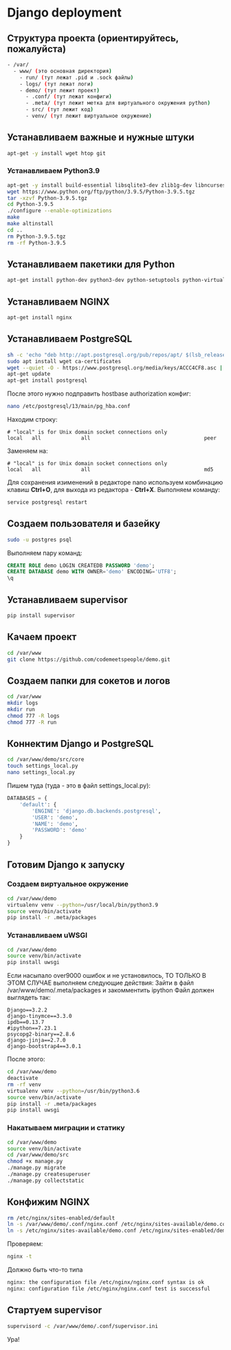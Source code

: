 # Django deployment

## Структура проекта (ориентируйтесь, пожалуйста)
```bash
- /var/
  - www/ (это основная директория)
    - run/ (тут лежат .pid и .sock файлы)
    - logs/ (тут лежат логи)
    - demo/ (тут лежит проект)
      - .conf/ (тут лежат конфиги)
      - .meta/ (тут лежит метка для виртуального окружения python)
      - src/ (тут лежит код)
      - venv/ (тут лежит виртуальное окружение)
```

## Устанавливаем важные и нужные штуки
```bash
apt-get -y install wget htop git
```

### Устанавливаем Python3.9
```bash
apt-get -y install build-essential libsqlite3-dev zlib1g-dev libncurses5-dev libgdbm-dev libnss3-dev libssl-dev libreadline-dev libffi-dev wget
wget https://www.python.org/ftp/python/3.9.5/Python-3.9.5.tgz
tar -xzvf Python-3.9.5.tgz
cd Python-3.9.5
./configure --enable-optimizations
make
make altinstall
cd ..
rm Python-3.9.5.tgz
rm -rf Python-3.9.5
```

## Устанавливаем пакетики для Python
```bash
apt-get install python-dev python3-dev python-setuptools python-virtualenv python-pip python3-pip
```

## Устанавливаем NGINX
```bash
apt-get install nginx
```

## Устанавливаем PostgreSQL
```bash
sh -c 'echo "deb http://apt.postgresql.org/pub/repos/apt/ $(lsb_release -cs)-pgdg main" > /etc/apt/sources.list.d/pgdg.list'
sudo apt install wget ca-certificates
wget --quiet -O - https://www.postgresql.org/media/keys/ACCC4CF8.asc | sudo apt-key add -
apt-get update
apt-get install postgresql
```
После этого нужно подправить hostbase authorization конфиг:
```bash
nano /etc/postgresql/13/main/pg_hba.conf
```
Находим строку:
```
# "local" is for Unix domain socket connections only
local   all             all                                     peer
```
Заменяем на:
```
# "local" is for Unix domain socket connections only
local   all             all                                     md5
```
Для сохранения изименений в редакторе nano используем комбинацию клавиш **Ctrl+O**, для выхода из редактора - **Ctrl+X**.
Выполняем команду:
```bash
service postgresql restart
```

## Создаем пользователя и базейку
```bash
sudo -u postgres psql
```
Выполняем пару команд:
```SQL
CREATE ROLE demo LOGIN CREATEDB PASSWORD 'demo';
CREATE DATABASE demo WITH OWNER='demo' ENCODING='UTF8';
\q
```

## Устанавливаем supervisor
```bash
pip install supervisor
```

## Качаем проект
```bash
cd /var/www
git clone https://github.com/codemeetspeople/demo.git
```

## Создаем папки для сокетов и логов
```bash
cd /var/www
mkdir logs
mkdir run
chmod 777 -R logs
chmod 777 -R run
```

## Коннектим Django и PostgreSQL
```bash
cd /var/www/demo/src/core
touch settings_local.py
nano settings_local.py
```
Пишем туда (туда - это в файл settings_local.py):
```python
DATABASES = {
    'default': {
        'ENGINE': 'django.db.backends.postgresql',
        'USER': 'demo',
        'NAME': 'demo',
        'PASSWORD': 'demo'
    }
}
```

## Готовим Django к запуску
### Создаем виртуальное окружение
```bash
cd /var/www/demo
virtualenv venv --python=/usr/local/bin/python3.9
source venv/bin/activate
pip install -r .meta/packages
```

### Устанавливаем uWSGI
```bash
cd /var/www/demo
source venv/bin/activate
pip install uwsgi
```
Если насыпало over9000 ошибок и не установилось, ТО ТОЛЬКО В ЭТОМ СЛУЧАЕ выполняем следующие действия:
Зайти в файл /var/www/demo/.meta/packages и закомментить ipython
Файл должен выглядеть так:
```
Django==3.2.2
django-tinymce==3.3.0
ipdb==0.13.7
#ipython==7.23.1
psycopg2-binary==2.8.6
django-jinja==2.7.0
django-bootstrap4==3.0.1
```
После этого:
```bash
cd /var/www/demo
deactivate
rm -rf venv
virtualenv venv --python=/usr/bin/python3.6
source venv/bin/activate
pip install -r .meta/packages
pip install uwsgi
```

### Накатываем миграции и статику
```bash
cd /var/www/demo
source venv/bin/activate
cd /var/www/demo/src
chmod +x manage.py
./manage.py migrate
./manage.py createsuperuser
./manage.py collectstatic
```

## Конфижим NGINX
```bash
rm /etc/nginx/sites-enabled/default
ln -s /var/www/demo/.conf/nginx.conf /etc/nginx/sites-available/demo.conf
ln -s /etc/nginx/sites-available/demo.conf /etc/nginx/sites-enabled/demo.conf
```
Проверяем:
```bash
nginx -t
```
Должно быть что-то типа
```bash
nginx: the configuration file /etc/nginx/nginx.conf syntax is ok
nginx: configuration file /etc/nginx/nginx.conf test is successful
```

## Стартуем supervisor
```bash
supervisord -c /var/www/demo/.conf/supervisor.ini
```

Ура!
